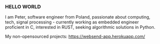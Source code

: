 ### HELLO WORLD

I am Peter, software engineer from Poland, passionate about computing, tech, signal processing - currently working as embedded engineer proficient in C, interested in RUST, seeking algorithmic solutions in Python. 

My non-opensourced projects: 
https://websend-app.herokuapp.com/

<!--
**PeterWaIIace/PeterWaIIace** is a ✨ _special_ ✨ repository because its `README.md` (this file) appears on your GitHub profile.

Here are some ideas to get you started:

- 🔭 I’m currently working on ...
- 🌱 I’m currently learning ...
- 👯 I’m looking to collaborate on ...
- 🤔 I’m looking for help with ...
- 💬 Ask me about ...
- 📫 How to reach me: ...
- 😄 Pronouns: ...
- ⚡ Fun fact: ...
-->
